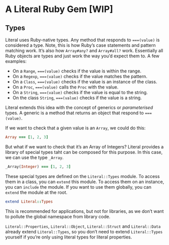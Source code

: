 # A Literal Ruby Gem [WIP]

## Types

Literal uses Ruby-native types. Any method that responds to `===(value)` is considered a type. Note, this is how Ruby’s case statements and pattern matching work. It’s also how `Array#any?` and `Array#all?` work. Essentially all Ruby objects are types and just work the way you’d expect them to. A few examples:

- On a `Range`, `===(value)` checks if the value is within the range.
- On a `Regexp`, `===(value)` checks if the value matches the pattern.
- On a `Class`, `===(value)` checks if the value is an instance of the class.
- On a `Proc`, `===(value)` calls the `Proc` with the value.
- On a `String`, `===(value)` checks if the value is equal to the string.
- On the class `String`, `===(value)` checks if the value is a string.

Literal extends this idea with the concept of generics or _parameterised_ types. A generic is a method that returns an object that respond to `===(value)`.

If we want to check that a given value is an `Array`, we could do this:

```ruby
Array === [1, 2, 3]
```

But what if we want to check that it’s an Array of Integers? Literal provides a library of special types taht can be composed for this purpose. In this case, we can use the type `_Array`.

```ruby
_Array(Integer) === [1, 2, 3]
```

These special types are defined on the `Literal::Types` module. To access them in a class, you can `extend` this module. To access them on an instance, you can `include` the module. If you want to use them globally, you can `extend` the module at the root.

```ruby
extend Literal::Types
```

This is recommended for applications, but not for libraries, as we don’t want to pollute the global namespace from library code.

`Literal::Properties`, `Literal::Object`, `Literal::Struct` and `Literal::Data` already extend `Literal::Types`, so you don’t need to extend `Literal::Types` yourself if you’re only using literal types for literal properties.
